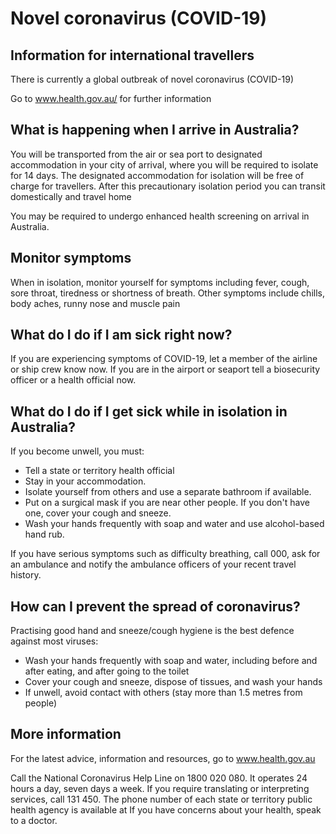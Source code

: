 # Novel coronavirus (COVID-19)

## Information for international travellers

There is currently a global outbreak of novel coronavirus (COVID-19)

Go to www.health.gov.au/ for further information

## What is happening when I arrive in Australia?

You will be transported from the air or sea port to designated accommodation in your city of
arrival, where you will be required to isolate for 14 days. The designated accommodation for
isolation will be free of charge for travellers. After this precautionary isolation period you can
transit domestically and travel home

You may be required to undergo enhanced health screening on arrival in Australia.

## Monitor symptoms

When in isolation, monitor yourself for symptoms including fever, cough, sore throat, tiredness or
shortness of breath. Other symptoms include chills, body aches, runny nose and muscle pain

## What do I do if I am sick right now?

If you are experiencing symptoms of COVID-19, let a member of the airline or ship crew know
now. If you are in the airport or seaport tell a biosecurity officer or a health official now.

## What do I do if I get sick while in isolation in Australia?

If you become unwell, you must:

* Tell a state or territory health official
* Stay in your accommodation.
* Isolate yourself from others and use a separate bathroom if available.
* Put on a surgical mask if you are near other people. If you don't have one, cover your
cough and sneeze.
* Wash your hands frequently with soap and water and use alcohol-based hand rub.

If you have serious symptoms such as difficulty breathing, call 000, ask for an ambulance and
notify the ambulance officers of your recent travel history.

## How can I prevent the spread of coronavirus?

Practising good hand and sneeze/cough hygiene is the best defence against most viruses:

* Wash your hands frequently with soap and water, including before and after
  eating, and after going to the toilet
* Cover your cough and sneeze, dispose of tissues, and wash your hands
* If unwell, avoid contact with others (stay more than 1.5 metres from people)

## More information

For the latest advice, information and resources, go to www.health.gov.au

Call the National Coronavirus Help Line on 1800 020 080. It operates 24 hours a day, seven days
a week. If you require translating or interpreting services, call 131 450.
The phone number of each state or territory public health agency is available at
If you have concerns about your health, speak to a doctor.


